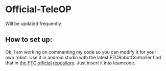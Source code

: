 # Official-TeleOP
Will be updated frequently
## How to set up:
Ok, I am working on commenting my code so you can modify it for your own robot. Use it in android studio with the latest FTCRobotController find that in [the FTC official repository](https://github.com/FIRST-Tech-Challenge/FtcRobotController/releases). Just insert it into teamcode.
